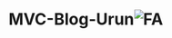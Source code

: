 # MVC-Blog-Urun![FA](https://github.com/FurkanAykan/MVC-Blog-Urun/assets/119108142/eda0efdb-49df-477e-84e0-3b159dab9fd4)
